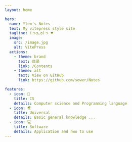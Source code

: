 ```yaml
---
layout: home

hero:
  name: Ylem's Notes
  text: My vitepress style site
  tagline: (っ◔◡◔)っ ♥
  image:
    src: /image.jpg
    alt: VitePress
  actions:
    - theme: brand
      text: 目录
      link: /Contents
    - theme: alt
      text: View on GitHub
      link: https://github.com/sower/Notes

features:
  - icon: 📖
    title: CS
    details: Computer science and Programming language
  - icon: 🌏
    title: Universal
    details: Basic general knowledge ...
  - icon: 💻
    title: Software
    details: Application and hwo to use
---
```




